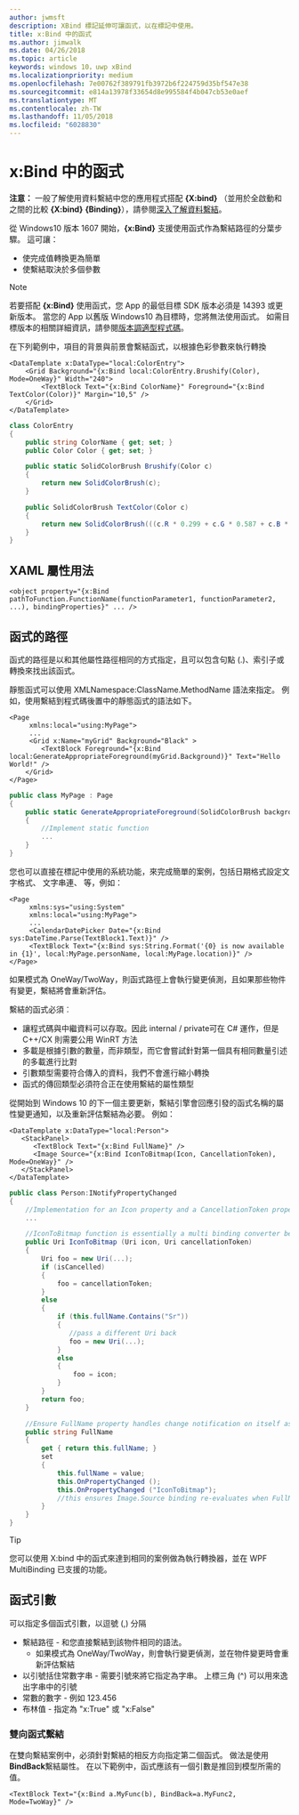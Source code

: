 ```yaml
---
author: jwmsft
description: XBind 標記延伸可讓函式，以在標記中使用。
title: x:Bind 中的函式
ms.author: jimwalk
ms.date: 04/26/2018
ms.topic: article
keywords: windows 10，uwp xBind
ms.localizationpriority: medium
ms.openlocfilehash: 7e00762f389791fb3972b6f224759d35bf547e38
ms.sourcegitcommit: e814a13978f33654d8e995584f4b047cb53e0aef
ms.translationtype: MT
ms.contentlocale: zh-TW
ms.lasthandoff: 11/05/2018
ms.locfileid: "6028830"
---
```

# <a name="functions-in-xbind"></a>x:Bind 中的函式

**注意：** 一般了解使用資料繫結中您的應用程式搭配 **{X:bind}** （並用於全啟動和之間的比較 **{X:bind}** **{Binding}**），請參閱[深入了解資料繫結](https://msdn.microsoft.com/library/windows/apps/mt210946)。

從 Windows10 版本 1607 開始，**{x:Bind}** 支援使用函式作為繫結路徑的分葉步驟。 這可讓：

- 使完成值轉換更為簡單
- 使繫結取決於多個參數

> [!NOTE]
> 若要搭配 **{x:Bind}** 使用函式，您 App 的最低目標 SDK 版本必須是 14393 或更新版本。 當您的 App 以舊版 Windows10 為目標時，您將無法使用函式。 如需目標版本的相關詳細資訊，請參閱[版本調適型程式碼](https://msdn.microsoft.com/windows/uwp/debug-test-perf/version-adaptive-code)。

在下列範例中，項目的背景與前景會繫結函式，以根據色彩參數來執行轉換

```xaml
<DataTemplate x:DataType="local:ColorEntry">
    <Grid Background="{x:Bind local:ColorEntry.Brushify(Color), Mode=OneWay}" Width="240">
        <TextBlock Text="{x:Bind ColorName}" Foreground="{x:Bind TextColor(Color)}" Margin="10,5" />
    </Grid>
</DataTemplate>
```

```csharp
class ColorEntry
{
    public string ColorName { get; set; }
    public Color Color { get; set; }

    public static SolidColorBrush Brushify(Color c)
    {
        return new SolidColorBrush(c);
    }

    public SolidColorBrush TextColor(Color c)
    {
        return new SolidColorBrush(((c.R * 0.299 + c.G * 0.587 + c.B * 0.114) > 150) ? Colors.Black : Colors.White);
    }
}
```

## <a name="xaml-attribute-usage"></a>XAML 屬性用法

``` syntax
<object property="{x:Bind pathToFunction.FunctionName(functionParameter1, functionParameter2, ...), bindingProperties}" ... />
```

## <a name="path-to-the-function"></a>函式的路徑

函式的路徑是以和其他屬性路徑相同的方式指定，且可以包含句點 (.)、索引子或轉換來找出該函式。

靜態函式可以使用 XMLNamespace:ClassName.MethodName 語法來指定。 例如，使用繫結到程式碼後置中的靜態函式的語法如下。

```xaml
<Page 
     xmlns:local="using:MyPage">
     ...
     <Grid x:Name="myGrid" Background="Black" >
        <TextBlock Foreground="{x:Bind local:GenerateAppropriateForeground(myGrid.Background)}" Text="Hello World!" />
    </Grid>
</Page>
```
```csharp
public class MyPage : Page
{
    public static GenerateAppropriateForeground(SolidColorBrush background)
    {
        //Implement static function
        ...
    }
}
```

您也可以直接在標記中使用的系統功能，來完成簡單的案例，包括日期格式設定文字格式、 文字串連、 等，例如：
```xaml
<Page 
     xmlns:sys="using:System"
     xmlns:local="using:MyPage">
     ...
     <CalendarDatePicker Date="{x:Bind sys:DateTime.Parse(TextBlock1.Text)}" />
     <TextBlock Text="{x:Bind sys:String.Format('{0} is now available in {1}', local:MyPage.personName, local:MyPage.location)}" />
</Page>
```

如果模式為 OneWay/TwoWay，則函式路徑上會執行變更偵測，且如果那些物件有變更，繫結將會重新評估。

繫結的函式必須︰

- 讓程式碼與中繼資料可以存取。因此 internal / private可在 C# 運作，但是 C++/CX 則需要公用 WinRT 方法
- 多載是根據引數的數量，而非類型，而它會嘗試針對第一個具有相同數量引述的多載進行比對
- 引數類型需要符合傳入的資料，我們不會進行縮小轉換
- 函式的傳回類型必須符合正在使用繫結的屬性類型

從開始到 Windows 10 的下一個主要更新，繫結引擎會回應引發的函式名稱的屬性變更通知，以及重新評估繫結為必要。 例如： 

```XAML
<DataTemplate x:DataType="local:Person">
   <StackPanel>
      <TextBlock Text="{x:Bind FullName}" />
      <Image Source="{x:Bind IconToBitmap(Icon, CancellationToken), Mode=OneWay}" />
   </StackPanel>
</DataTemplate>
```
```csharp
public class Person:INotifyPropertyChanged
{
    //Implementation for an Icon property and a CancellationToken property with PropertyChanged notifications
    ...

    //IconToBitmap function is essentially a multi binding converter between several options.
    public Uri IconToBitmap (Uri icon, Uri cancellationToken)
    {
        Uri foo = new Uri(...);        
        if (isCancelled)
        {
            foo = cancellationToken;
        }
        else 
        {
            if (this.fullName.Contains("Sr"))
            {
               //pass a different Uri back
               foo = new Uri(...);
            }
            else
            {
                foo = icon;
            }
        }
        return foo;
    }

    //Ensure FullName property handles change notification on itself as well as IconToBitmap since the function uses it
    public string FullName
    {
        get { return this.fullName; }
        set 
        {
            this.fullName = value;
            this.OnPropertyChanged ();
            this.OnPropertyChanged ("IconToBitmap"); 
            //this ensures Image.Source binding re-evaluates when FullName changes in addition to Icon and CancellationToken
        }
    }
}
```

> [!TIP]
> 您可以使用 X:bind 中的函式來達到相同的案例做為執行轉換器，並在 WPF MultiBinding 已支援的功能。

## <a name="function-arguments"></a>函式引數

可以指定多個函式引數，以逗號 (,) 分隔

- 繫結路徑 - 和您直接繫結到該物件相同的語法。
  - 如果模式為 OneWay/TwoWay，則會執行變更偵測，並在物件變更時會重新評估繫結
- 以引號括住常數字串 - 需要引號來將它指定為字串。 上標三角 (^) 可以用來逸出字串中的引號
- 常數的數字 - 例如 123.456
- 布林值 - 指定為 "x:True" 或 "x:False"

### <a name="two-way-function-bindings"></a>雙向函式繫結

在雙向繫結案例中，必須針對繫結的相反方向指定第二個函式。 做法是使用**BindBack**繫結屬性。 在以下範例中，函式應該有一個引數是推回到模型所需的值。
```xaml
<TextBlock Text="{x:Bind a.MyFunc(b), BindBack=a.MyFunc2, Mode=TwoWay}" />
```
